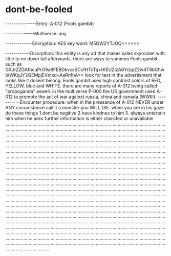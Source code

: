 # dont-be-fooled 


---------------Entry: A-012 (Fools gambit)

--------------Multiverse: any 

-------------Encryption: AES key word: M5QW2YTJOQ======

------------Discrpition: this entity is any ad that makes sales skyrocket with little to no down fall afterwards. there are ways to summon Fools gambit such as  GXJrZZGAfhcuPrO9a8FEBDkvcxSCcfHTcTq+tKEUZIzA6YcljpZ2w4T8bChwbtWKqJY2QEMpjEVmxd+AaRnfhA== look for text in the advertisment that looks like it dosent belong. Fools gambit uses high contrast colors of RED, YELLOW, blue and WHITE. there are many reports of A-012 being called "propoganda" aswell. in the multiverse P-000 the US government used A-012 to promote the act of war against russia, china and canada (WWIII).
-----------Encounter procedure: when in the pressance of A-012 NEVER under ANY circumstance call it a monster you WILL DIE. when you are in his gaze do these things
1.dont be negitive
2.have kindnes to him
3. always entertain him when he asks 
further information is either classifed or unavailable
...................................................................................................................................................................................................................................................................................................................................................................................................................................................................................................................................................................................................................................................................................................................................................................................................................................................................................................................................................................................................................................................................................................................................................................................................................................................................................................................................................................................................................................................................................................................................................................................................................................................................................................................................................................................................................................................................................................................................................................................................................................................................................................................................................................................................................................................................................................................................................................................................................................................................................................................................................................................................................................................................................................................................................................................................................................................................................................................................................................................................... 
